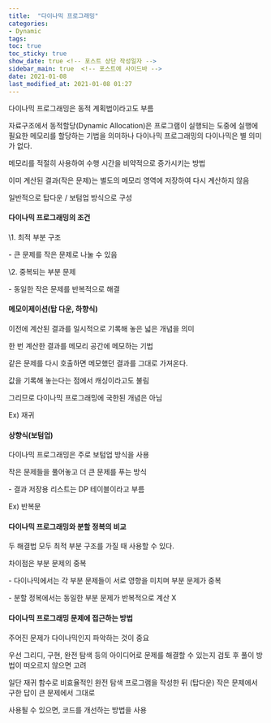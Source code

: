 ```yaml
---
title:  "다이나믹 프로그래밍"
categories: 
- Dynamic
tags:
toc: true
toc_sticky: true
show_date: true <!-- 포스트 상단 작성일자 -->
sidebar_main: true  <!-- 포스트에 사이드바 -->
date: 2021-01-08
last_modified_at: 2021-01-08 01:27
---
```


다이나믹 프로그래밍은 동적 계획법이라고도 부름

 

자료구조에서 동적할당(Dynamic Allocation)은 프로그램이 실행되는 도중에 실행에 필요한 메모리를 할당하는 기법을 의미하나 다이나믹 프로그래밍의 다이나믹은 별 의미가 없다.

 

메모리를 적절히 사용하여 수행 시간을 비약적으로 증가시키는 방법

 

이미 계산된 결과(작은 문제)는 별도의 메모리 영역에 저장하여 다시 계산하지 않음

 

일반적으로 탑다운 / 보텀업 방식으로 구성

#### **다이나믹 프로그래밍의 조건**

\1. 최적 부분 구조

 

\- 큰 문제를 작은 문제로 나눌 수 있음

 

\2. 중복되는 부분 문제

 

\- 동일한 작은 문제를 반복적으로 해결

#### **메모이제이션(탑 다운, 하향식)**

이전에 계산된 결과를 일시적으로 기록해 놓은 넓은 개념을 의미

 

한 번 계산한 결과를 메모리 공간에 메모하는 기법

 

같은 문제를 다시 호출하면 메모했던 결과를 그대로 가져온다.

 

값을 기록해 놓는다는 점에서 캐싱이라고도 불림

 

그리므로 다이나믹 프로그래밍에 국한된 개념은 아님

 

Ex) 재귀 

#### **상향식(보텀업)**

다이나믹 프로그래밍은 주로 보텀업 방식을 사용

 

작은 문제들을 풀어놓고 더 큰 문제를 푸는 방식

 

\- 결과 저장용 리스트는 DP 테이블이라고 부름

 

Ex) 반복문

#### **다이나믹 프로그래밍와 분할 정복의 비교**

두 해결법 모두 최적 부분 구조를 가질 때 사용할 수 있다.

 

차이점은 부분 문제의 중복

 

\- 다이나믹에서는 각 부분 문제들이 서로 영향을 미치며 부분 문제가 중복

 

\- 분할 정복에서는 동일한 부분 문제가 반복적으로 계산 X

#### **다이나믹 프로그래밍 문제에 접근하는 방법**

주어진 문제가 다이나믹인지 파악하는 것이 중요

 

우선 그리디, 구현, 완전 탐색 등의 아이디어로 문제를 해결할 수 있는지 검토 후 풀이 방법이 떠오르지 않으면 고려

 

일단 재귀 함수로 비효율적인 완전 탐색 프로그램을 작성한 뒤 (탑다운) 작은 문제에서 구한 답이 큰 문제에서 그대로

사용될 수 있으면, 코드를 개선하는 방법을 사용